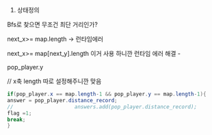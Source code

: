 1. 상태정의


Bfs로 찾으면 무조건 최단 거리인가? 

next_x>= map.length -> 런타임에러 

next_x>= map[next_y].length
이거 사용 하니깐 런타임 에러 해결 -

pop_player.y

// x축 length 따로 설정해주니깐 맞음 
~~~java 
if(pop_player.x == map.length-1 && pop_player.y == map.length-1){
answer = pop_player.distance_record;
//                    answers.add(pop_player.distance_record);
flag =1;
break;
}
~~~